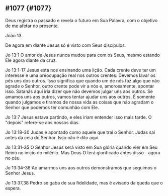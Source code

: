 ## #1077 {#1077}

Deus registra o passado e revela o futuro em Sua Palavra, com o objetivo de me afetar no presente.

João 13

De agora em diante Jesus só é visto com Seus discípulos.

Jo 13:1 O amor de Jesus nunca mudou para com os Seus, mesmo estando Ele agora diante da cruz.

Jo 13:1-17 Jesus está nos ensinando uma lição. Cada crente deve ter um interesse e uma preocupação real nos outros crentes. Devemos lavar os pés uns dos outros. Isso significa que quando um de nós faz algo que não agrade o Senhor, outro crente pode vir a nós e, amorosamente, apontar isso. Satanás aqui iria dizer que não devemos julgar uns aos outros. Se amamos uns aos outros, vamos tentar ajudar uns aos outros. É somente quando julgamos e tiramos de nossa vida as coisas que não agradam o Senhor que podemos ter comunhão com Ele.

Jo 13:7 Jesus estava partindo, e eles iriam entender isso mais tarde. O &quot;depois&quot; refere-se aos nossos dias.

Jo 13:18-30 Judas é apontado como aquele que trai o Senhor. Judas sai antes da ceia do Senhor. Isso não é dito aqui.

Jo 13:31-35 O Senhor Jesus será visto em Sua glória quando vier em Seu Reino no início do milênio. Mas Deus O terá glorificado antes disso - agora no céu.

Jo 13:34-36 Ao amarmos uns aos outros demonstramos que seguimos o Senhor Jesus.

Jo 13:37,38 Pedro se gaba de sua fidelidade, mas é avisado da queda que o espera.